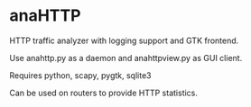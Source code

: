anaHTTP
=======

HTTP traffic analyzer with logging support and GTK frontend.

Use anahttp.py as a daemon and anahttpview.py as GUI client.

Requires python, scapy, pygtk, sqlite3

Can be used on routers to provide HTTP statistics.